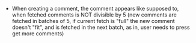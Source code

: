 - When creating a comment, the comment appears like supposed to, when fetched comments is NOT divisible by 5 
(new comments are fetched in batches of 5, if current fetch is "full" the new comment doesn't "fit", and is fetched in the next batch, as in, user needs to press get more comments)